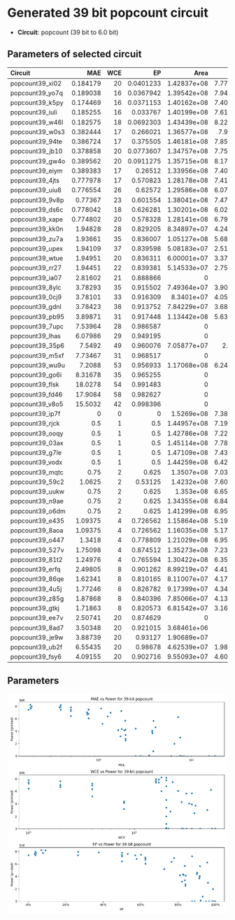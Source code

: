
# Generated 39 bit popcount circuit
- __Circuit__: popcount (39 bit to 6.0 bit)

## Parameters of selected circuit
| Circuit         |       MAE |   WCE |        EP |        Area |           Power |       Delay | Download                                                               |
|:----------------|----------:|------:|----------:|------------:|----------------:|------------:|:-----------------------------------------------------------------------|
| popcount39_xi02 |  0.184179 |    20 | 0.0401233 | 1.42837e+08 |      7.7748e+06 | 8.80028e+07 | [v](popcount39_xi02.v) [c](popcount39_xi02.c) [py](popcount39_xi02.py) |
| popcount39_yo7q |  0.189038 |    16 | 0.0367942 | 1.39542e+08 |      7.9487e+06 | 8.68124e+07 | [v](popcount39_yo7q.v) [c](popcount39_yo7q.c) [py](popcount39_yo7q.py) |
| popcount39_k5py |  0.174469 |    16 | 0.0371153 | 1.40162e+08 |      7.4078e+06 | 8.71984e+07 | [v](popcount39_k5py.v) [c](popcount39_k5py.c) [py](popcount39_k5py.py) |
| popcount39_iuli |  0.185255 |    16 | 0.033767  | 1.40199e+08 |      7.6172e+06 | 8.58267e+07 | [v](popcount39_iuli.v) [c](popcount39_iuli.c) [py](popcount39_iuli.py) |
| popcount39_w46l |  0.182575 |    18 | 0.0692303 | 1.43439e+08 |      8.2264e+06 | 8.55938e+07 | [v](popcount39_w46l.v) [c](popcount39_w46l.c) [py](popcount39_w46l.py) |
| popcount39_w0s3 |  0.382444 |    17 | 0.266021  | 1.36577e+08 |      7.934e+06  | 8.62013e+07 | [v](popcount39_w0s3.v) [c](popcount39_w0s3.c) [py](popcount39_w0s3.py) |
| popcount39_94te |  0.386724 |    17 | 0.375505  | 1.46181e+08 |      7.8584e+06 | 9.48069e+07 | [v](popcount39_94te.v) [c](popcount39_94te.c) [py](popcount39_94te.py) |
| popcount39_jb10 |  0.378858 |    20 | 0.0773607 | 1.34757e+08 |      7.7524e+06 | 9.32006e+07 | [v](popcount39_jb10.v) [c](popcount39_jb10.c) [py](popcount39_jb10.py) |
| popcount39_gw4o |  0.389562 |    20 | 0.0911275 | 1.35715e+08 |      8.1799e+06 | 8.81104e+07 | [v](popcount39_gw4o.v) [c](popcount39_gw4o.c) [py](popcount39_gw4o.py) |
| popcount39_eiym |  0.389383 |    17 | 0.26512   | 1.33956e+08 |      7.4083e+06 | 8.80646e+07 | [v](popcount39_eiym.v) [c](popcount39_eiym.c) [py](popcount39_eiym.py) |
| popcount39_4jts |  0.777978 |    17 | 0.570823  | 1.28178e+08 |      7.4134e+06 | 8.43387e+07 | [v](popcount39_4jts.v) [c](popcount39_4jts.c) [py](popcount39_4jts.py) |
| popcount39_uiu8 |  0.776554 |    26 | 0.62572   | 1.29586e+08 |      6.0793e+06 | 8.3263e+07  | [v](popcount39_uiu8.v) [c](popcount39_uiu8.c) [py](popcount39_uiu8.py) |
| popcount39_9v8p |  0.77367  |    23 | 0.601554  | 1.38041e+08 |      7.4738e+06 | 8.8119e+07  | [v](popcount39_9v8p.v) [c](popcount39_9v8p.c) [py](popcount39_9v8p.py) |
| popcount39_ds6c |  0.778042 |    18 | 0.626281  | 1.30201e+08 |      6.0231e+06 | 8.48238e+07 | [v](popcount39_ds6c.v) [c](popcount39_ds6c.c) [py](popcount39_ds6c.py) |
| popcount39_xape |  0.774802 |    20 | 0.578328  | 1.28141e+08 |      6.7919e+06 | 8.52061e+07 | [v](popcount39_xape.v) [c](popcount39_xape.c) [py](popcount39_xape.py) |
| popcount39_kk0n |  1.94828  |    28 | 0.829205  | 8.34897e+07 |      4.2493e+06 | 7.98757e+07 | [v](popcount39_kk0n.v) [c](popcount39_kk0n.c) [py](popcount39_kk0n.py) |
| popcount39_zu7a |  1.93661  |    35 | 0.836007  | 1.05127e+08 |      5.6848e+06 | 1.07509e+08 | [v](popcount39_zu7a.v) [c](popcount39_zu7a.c) [py](popcount39_zu7a.py) |
| popcount39_upex |  1.94109  |    37 | 0.839598  | 5.08183e+07 |      2.5123e+06 | 7.61432e+07 | [v](popcount39_upex.v) [c](popcount39_upex.c) [py](popcount39_upex.py) |
| popcount39_wtue |  1.94951  |    20 | 0.836311  | 6.00001e+07 |      3.3783e+06 | 7.4411e+07  | [v](popcount39_wtue.v) [c](popcount39_wtue.c) [py](popcount39_wtue.py) |
| popcount39_rr27 |  1.94451  |    22 | 0.839381  | 5.14533e+07 |      2.7516e+06 | 7.0746e+07  | [v](popcount39_rr27.v) [c](popcount39_rr27.c) [py](popcount39_rr27.py) |
| popcount39_ia07 |  2.81602  |    21 | 0.888866  | 0           |      0          | 0           | [v](popcount39_ia07.v) [c](popcount39_ia07.c) [py](popcount39_ia07.py) |
| popcount39_8ylc |  3.78293  |    35 | 0.915502  | 7.49364e+07 |      3.9064e+06 | 7.37354e+07 | [v](popcount39_8ylc.v) [c](popcount39_8ylc.c) [py](popcount39_8ylc.py) |
| popcount39_0cj9 |  3.78101  |    33 | 0.916309  | 8.3401e+07  |      4.0588e+06 | 8.81798e+07 | [v](popcount39_0cj9.v) [c](popcount39_0cj9.c) [py](popcount39_0cj9.py) |
| popcount39_gdnl |  3.78423  |    38 | 0.913752  | 7.84229e+07 |      3.6884e+06 | 8.03856e+07 | [v](popcount39_gdnl.v) [c](popcount39_gdnl.c) [py](popcount39_gdnl.py) |
| popcount39_pb95 |  3.89871  |    31 | 0.917448  | 1.13442e+08 |      5.6378e+06 | 8.07489e+07 | [v](popcount39_pb95.v) [c](popcount39_pb95.c) [py](popcount39_pb95.py) |
| popcount39_7upc |  7.53964  |    28 | 0.986587  | 0           |      0          | 0           | [v](popcount39_7upc.v) [c](popcount39_7upc.c) [py](popcount39_7upc.py) |
| popcount39_lhas |  6.07986  |    29 | 0.949195  | 0           |      0          | 0           | [v](popcount39_lhas.v) [c](popcount39_lhas.c) [py](popcount39_lhas.py) |
| popcount39_35p6 |  7.5492   |    49 | 0.960076  | 7.05877e+07 |      2.98e+06   | 7.02815e+07 | [v](popcount39_35p6.v) [c](popcount39_35p6.c) [py](popcount39_35p6.py) |
| popcount39_m5xf |  7.73467  |    31 | 0.968517  | 0           |      0          | 0           | [v](popcount39_m5xf.v) [c](popcount39_m5xf.c) [py](popcount39_m5xf.py) |
| popcount39_wu9u |  7.2088   |    53 | 0.956933  | 1.17068e+08 |      6.2448e+06 | 9.23809e+07 | [v](popcount39_wu9u.v) [c](popcount39_wu9u.c) [py](popcount39_wu9u.py) |
| popcount39_go6i |  8.31678  |    35 | 0.965255  | 0           |      0          | 0           | [v](popcount39_go6i.v) [c](popcount39_go6i.c) [py](popcount39_go6i.py) |
| popcount39_flsk | 18.0278   |    54 | 0.991483  | 0           |      0          | 0           | [v](popcount39_flsk.v) [c](popcount39_flsk.c) [py](popcount39_flsk.py) |
| popcount39_fd46 | 17.9084   |    58 | 0.982627  | 0           |      0          | 0           | [v](popcount39_fd46.v) [c](popcount39_fd46.c) [py](popcount39_fd46.py) |
| popcount39_v8o5 | 15.5032   |    42 | 0.998396  | 0           |      0          | 0           | [v](popcount39_v8o5.v) [c](popcount39_v8o5.c) [py](popcount39_v8o5.py) |
| popcount39_ip7f |  0        |     0 | 0         | 1.5269e+08  |      7.3892e+06 | 9.02622e+07 | [v](popcount39_ip7f.v) [c](popcount39_ip7f.c) [py](popcount39_ip7f.py) |
| popcount39_rjck |  0.5      |     1 | 0.5       | 1.44957e+08 |      7.1964e+06 | 8.87059e+07 | [v](popcount39_rjck.v) [c](popcount39_rjck.c) [py](popcount39_rjck.py) |
| popcount39_ooqy |  0.5      |     1 | 0.5       | 1.42786e+08 |      7.2245e+06 | 8.98559e+07 | [v](popcount39_ooqy.v) [c](popcount39_ooqy.c) [py](popcount39_ooqy.py) |
| popcount39_03ax |  0.5      |     1 | 0.5       | 1.45114e+08 |      7.7896e+06 | 9.27577e+07 | [v](popcount39_03ax.v) [c](popcount39_03ax.c) [py](popcount39_03ax.py) |
| popcount39_g7le |  0.5      |     1 | 0.5       | 1.47109e+08 |      7.4314e+06 | 8.87428e+07 | [v](popcount39_g7le.v) [c](popcount39_g7le.c) [py](popcount39_g7le.py) |
| popcount39_vodx |  0.5      |     1 | 0.5       | 1.44259e+08 |      6.4285e+06 | 8.99226e+07 | [v](popcount39_vodx.v) [c](popcount39_vodx.c) [py](popcount39_vodx.py) |
| popcount39_mqtc |  0.75     |     2 | 0.625     | 1.3507e+08  |      7.0392e+06 | 8.94435e+07 | [v](popcount39_mqtc.v) [c](popcount39_mqtc.c) [py](popcount39_mqtc.py) |
| popcount39_59c2 |  1.0625   |     2 | 0.53125   | 1.4232e+08  |      7.6083e+06 | 8.82947e+07 | [v](popcount39_59c2.v) [c](popcount39_59c2.c) [py](popcount39_59c2.py) |
| popcount39_uukw |  0.75     |     2 | 0.625     | 1.353e+08   |      6.6563e+06 | 8.94331e+07 | [v](popcount39_uukw.v) [c](popcount39_uukw.c) [py](popcount39_uukw.py) |
| popcount39_n9ae |  0.75     |     2 | 0.625     | 1.34355e+08 |      6.8432e+06 | 8.98065e+07 | [v](popcount39_n9ae.v) [c](popcount39_n9ae.c) [py](popcount39_n9ae.py) |
| popcount39_o6dm |  0.75     |     2 | 0.625     | 1.41299e+08 |      6.9537e+06 | 8.80522e+07 | [v](popcount39_o6dm.v) [c](popcount39_o6dm.c) [py](popcount39_o6dm.py) |
| popcount39_e435 |  1.09375  |     4 | 0.726562  | 1.15864e+08 |      5.1905e+06 | 8.79992e+07 | [v](popcount39_e435.v) [c](popcount39_e435.c) [py](popcount39_e435.py) |
| popcount39_8aoa |  1.09375  |     4 | 0.726562  | 1.16035e+08 |      5.1795e+06 | 8.99498e+07 | [v](popcount39_8aoa.v) [c](popcount39_8aoa.c) [py](popcount39_8aoa.py) |
| popcount39_o447 |  1.3418   |     4 | 0.778809  | 1.21029e+08 |      6.9572e+06 | 8.98359e+07 | [v](popcount39_o447.v) [c](popcount39_o447.c) [py](popcount39_o447.py) |
| popcount39_527v |  1.75098  |     4 | 0.874512  | 1.35273e+08 |      7.2391e+06 | 9.09641e+07 | [v](popcount39_527v.v) [c](popcount39_527v.c) [py](popcount39_527v.py) |
| popcount39_81t2 |  1.24976  |     4 | 0.765594  | 1.30422e+08 |      6.3541e+06 | 9.2187e+07  | [v](popcount39_81t2.v) [c](popcount39_81t2.c) [py](popcount39_81t2.py) |
| popcount39_erfq |  2.49805  |     8 | 0.901262  | 8.99219e+07 |      4.4112e+06 | 8.79677e+07 | [v](popcount39_erfq.v) [c](popcount39_erfq.c) [py](popcount39_erfq.py) |
| popcount39_86qe |  1.62341  |     8 | 0.810165  | 8.11007e+07 |      4.1753e+06 | 8.88792e+07 | [v](popcount39_86qe.v) [c](popcount39_86qe.c) [py](popcount39_86qe.py) |
| popcount39_4u5j |  1.77246  |     8 | 0.826782  | 9.17399e+07 |      4.3433e+06 | 8.74623e+07 | [v](popcount39_4u5j.v) [c](popcount39_4u5j.c) [py](popcount39_4u5j.py) |
| popcount39_z85g |  1.87868  |     8 | 0.840396  | 7.85066e+07 |      4.1304e+06 | 7.53071e+07 | [v](popcount39_z85g.v) [c](popcount39_z85g.c) [py](popcount39_z85g.py) |
| popcount39_gtkj |  1.71863  |     8 | 0.820573  | 6.81542e+07 |      3.1663e+06 | 8.70383e+07 | [v](popcount39_gtkj.v) [c](popcount39_gtkj.c) [py](popcount39_gtkj.py) |
| popcount39_ee7v |  2.50741  |    20 | 0.874629  | 0           |      0          | 0           | [v](popcount39_ee7v.v) [c](popcount39_ee7v.c) [py](popcount39_ee7v.py) |
| popcount39_8ad7 |  3.50348  |    20 | 0.921015  | 3.68461e+06 | 121440          | 1.07598e+07 | [v](popcount39_8ad7.v) [c](popcount39_8ad7.c) [py](popcount39_8ad7.py) |
| popcount39_je9w |  3.88739  |    20 | 0.93127   | 1.90689e+07 | 783400          | 4.02255e+07 | [v](popcount39_je9w.v) [c](popcount39_je9w.c) [py](popcount39_je9w.py) |
| popcount39_ub2f |  6.55435  |    20 | 0.98678   | 4.62539e+07 |      1.9816e+06 | 8.42904e+07 | [v](popcount39_ub2f.v) [c](popcount39_ub2f.c) [py](popcount39_ub2f.py) |
| popcount39_fsy6 |  4.09155  |    20 | 0.902716  | 9.55093e+07 |      4.6076e+06 | 8.25443e+07 | [v](popcount39_fsy6.v) [c](popcount39_fsy6.c) [py](popcount39_fsy6.py) |

## Parameters 
![Parameters figure](fig.png)